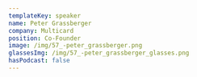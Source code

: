 ```yaml
---
templateKey: speaker
name: Peter Grassberger
company: Multicard
position: Co-Founder
image: /img/57_-peter_grassberger.png
glassesImg: /img/57_-peter_grassberger_glasses.png
hasPodcast: false
---
```


